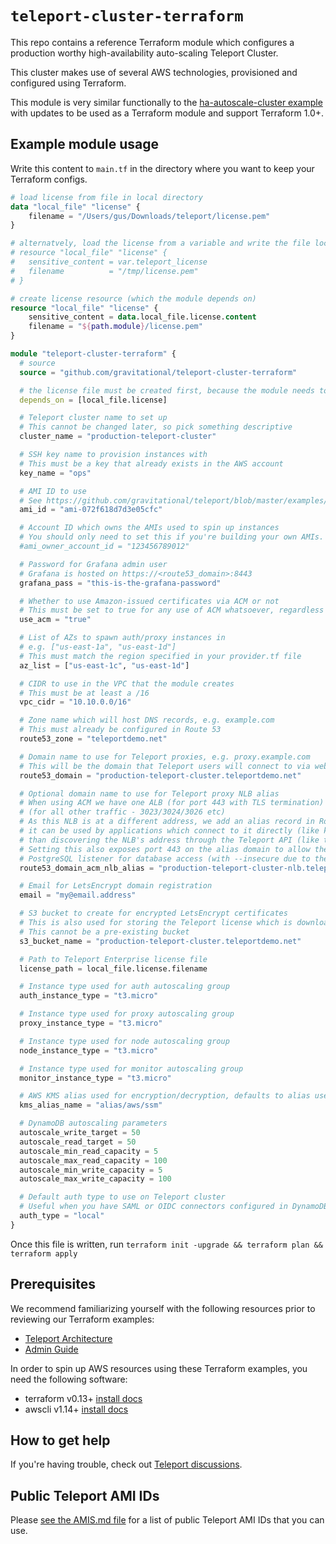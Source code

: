 # `teleport-cluster-terraform`

This repo contains a reference Terraform module which configures a production worthy high-availability auto-scaling Teleport Cluster.

This cluster makes use of several AWS technologies, provisioned and configured using Terraform.

This module is very similar functionally to the [ha-autoscale-cluster example](https://github.com/gravitational/teleport/tree/master/examples/aws/terraform/ha-autoscale-cluster) with updates to be used as a Terraform module and support Terraform 1.0+.

## Example module usage

Write this content to `main.tf` in the directory where you want to keep your Terraform configs.

```terraform
# load license from file in local directory
data "local_file" "license" {
    filename = "/Users/gus/Downloads/teleport/license.pem"
}

# alternatvely, load the license from a variable and write the file locally
# resource "local_file" "license" {
#   sensitive_content = var.teleport_license
#   filename          = "/tmp/license.pem"
# }

# create license resource (which the module depends on)
resource "local_file" "license" {
    sensitive_content = data.local_file.license.content
    filename = "${path.module}/license.pem"
}

module "teleport-cluster-terraform" {
  # source
  source = "github.com/gravitational/teleport-cluster-terraform"

  # the license file must be created first, because the module needs to load it
  depends_on = [local_file.license]

  # Teleport cluster name to set up
  # This cannot be changed later, so pick something descriptive
  cluster_name = "production-teleport-cluster"

  # SSH key name to provision instances with
  # This must be a key that already exists in the AWS account
  key_name = "ops"

  # AMI ID to use
  # See https://github.com/gravitational/teleport/blob/master/examples/aws/terraform/AMIS.md
  ami_id = "ami-072f618d7d3e05cfc"

  # Account ID which owns the AMIs used to spin up instances
  # You should only need to set this if you're building your own AMIs.
  #ami_owner_account_id = "123456789012"

  # Password for Grafana admin user
  # Grafana is hosted on https://<route53_domain>:8443
  grafana_pass = "this-is-the-grafana-password"

  # Whether to use Amazon-issued certificates via ACM or not
  # This must be set to true for any use of ACM whatsoever, regardless of whether Terraform generates/approves the cert
  use_acm = "true"

  # List of AZs to spawn auth/proxy instances in
  # e.g. ["us-east-1a", "us-east-1d"]
  # This must match the region specified in your provider.tf file
  az_list = ["us-east-1c", "us-east-1d"]

  # CIDR to use in the VPC that the module creates
  # This must be at least a /16
  vpc_cidr = "10.10.0.0/16"

  # Zone name which will host DNS records, e.g. example.com
  # This must already be configured in Route 53
  route53_zone = "teleportdemo.net"

  # Domain name to use for Teleport proxies, e.g. proxy.example.com
  # This will be the domain that Teleport users will connect to via web UI or the tsh client
  route53_domain = "production-teleport-cluster.teleportdemo.net"

  # Optional domain name to use for Teleport proxy NLB alias
  # When using ACM we have one ALB (for port 443 with TLS termination) and one NLB
  # (for all other traffic - 3023/3024/3026 etc)
  # As this NLB is at a different address, we add an alias record in Route 53 so that
  # it can be used by applications which connect to it directly (like kubectl) rather
  # than discovering the NLB's address through the Teleport API (like tsh does)
  # Setting this also exposes port 443 on the alias domain to allow the use of Teleport's
  # PostgreSQL listener for database access (with --insecure due to the lack of TLS cert)
  route53_domain_acm_nlb_alias = "production-teleport-cluster-nlb.teleportdemo.net"

  # Email for LetsEncrypt domain registration
  email = "my@email.address"

  # S3 bucket to create for encrypted LetsEncrypt certificates
  # This is also used for storing the Teleport license which is downloaded to auth servers
  # This cannot be a pre-existing bucket
  s3_bucket_name = "production-teleport-cluster.teleportdemo.net"

  # Path to Teleport Enterprise license file
  license_path = local_file.license.filename

  # Instance type used for auth autoscaling group
  auth_instance_type = "t3.micro"

  # Instance type used for proxy autoscaling group
  proxy_instance_type = "t3.micro"

  # Instance type used for node autoscaling group
  node_instance_type = "t3.micro"

  # Instance type used for monitor autoscaling group
  monitor_instance_type = "t3.micro"

  # AWS KMS alias used for encryption/decryption, defaults to alias used in SSM
  kms_alias_name = "alias/aws/ssm"

  # DynamoDB autoscaling parameters
  autoscale_write_target = 50
  autoscale_read_target = 50
  autoscale_min_read_capacity = 5
  autoscale_max_read_capacity = 100
  autoscale_min_write_capacity = 5
  autoscale_max_write_capacity = 100

  # Default auth type to use on Teleport cluster
  # Useful when you have SAML or OIDC connectors configured in DynamoDB and want to relaunch instances with a new AMI
  auth_type = "local"
}
```

Once this file is written, run `terraform init -upgrade && terraform plan && terraform apply`

## Prerequisites

We recommend familiarizing yourself with the following resources prior to reviewing our Terraform examples:

- [Teleport Architecture](https://goteleport.com/docs/architecture/overview/)
- [Admin Guide](https://goteleport.com/docs/admin-guide/)

In order to spin up AWS resources using these Terraform examples, you need the following software:

- terraform v0.13+ [install docs](https://learn.hashicorp.com/terraform/getting-started/install.html)
- awscli v1.14+ [install docs](https://docs.aws.amazon.com/cli/latest/userguide/cli-chap-install.html)

## How to get help

If you're having trouble, check out [Teleport discussions](ttps://github.com/gravitational/teleport/discussions).

## Public Teleport AMI IDs

Please [see the AMIS.md file](https://github.com/gravitational/teleport/examples/aws/terraform/AMIS.md) for a list of public Teleport AMI IDs that you can use.
